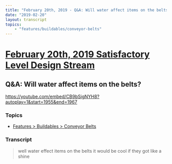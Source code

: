 ```yaml
---
title: "February 20th, 2019 - Q&A: Will water affect items on the belts?"
date: "2019-02-20"
layout: transcript
topics: 
    - "features/buildables/conveyor-belts"
---
```

# [February 20th, 2019 Satisfactory Level Design Stream](../2019-02-20.md)
## Q&A: Will water affect items on the belts?
https://youtube.com/embed/CB9bSigNYH8?autoplay=1&start=1955&end=1967
### Topics
* [Features > Buildables > Conveyor Belts](../topics/features/buildables/conveyor-belts.md)

### Transcript

> well water effect items on the belts it
> would be cool if they got like a shine
